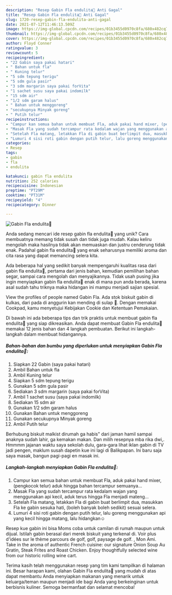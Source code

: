 ```yaml
---
description: "Resep Gabin Fla endulita🤤 Anti Gagal"
title: "Resep Gabin Fla endulita🤤 Anti Gagal"
slug: 1720-resep-gabin-fla-endulita-anti-gagal
date: 2021-07-12T11:46:13.509Z
image: https://img-global.cpcdn.com/recipes/01b3455d0970c8fa/680x482cq70/gabin-fla-endulita-foto-resep-utama.jpg
thumbnail: https://img-global.cpcdn.com/recipes/01b3455d0970c8fa/680x482cq70/gabin-fla-endulita-foto-resep-utama.jpg
cover: https://img-global.cpcdn.com/recipes/01b3455d0970c8fa/680x482cq70/gabin-fla-endulita-foto-resep-utama.jpg
author: Floyd Conner
ratingvalue: 3
reviewcount: 5
recipeingredient:
- "22 Gabin saya pakai hatari"
- " Bahan untuk fla"
- " Kuning telur"
- "5 sdm tepung terigu"
- "5 sdm gula pasir"
- "3 sdm margarin saya pakai forVita"
- "1 sachet susu saya pakai indomilk"
- "15 sdm air"
- "1/2 sdm garam halus"
- " Bahan untuk menggoreng"
- "secukupnya Minyak goreng"
- " Putih telur"
recipeinstructions:
- "Campur kan semua bahan untuk membuat Fla, aduk pakai hand mixer, (pengkocok telur) aduk hingga bahan tercampur semuanya..."
- "Masak Fla yang sudah tercampur rata kedalam wajan yang menggunakan api kecil, aduk terus hingga Fla menjadi mateng..."
- "Setelah Fla matang, letakkan Fla di gabin buat berlimpit dua, masukkan Fla ke gabin sesuka hati, (boleh banyak boleh sedikit) sesuai selera."
- "Lumuri 4 sisi roti gabin dengan putih telur, lalu goreng menggunakan api yang kecil hingga matang, lalu hidangkan☺️"
categories:
- Resep
tags:
- gabin
- fla
- endulita

katakunci: gabin fla endulita 
nutrition: 252 calories
recipecuisine: Indonesian
preptime: "PT29M"
cooktime: "PT31M"
recipeyield: "4"
recipecategory: Dinner

---
```



![Gabin Fla endulita🤤](https://img-global.cpcdn.com/recipes/01b3455d0970c8fa/680x482cq70/gabin-fla-endulita-foto-resep-utama.jpg)

Anda sedang mencari ide resep gabin fla endulita🤤 yang unik? Cara membuatnya memang tidak susah dan tidak juga mudah. Kalau keliru mengolah maka hasilnya tidak akan memuaskan dan justru cenderung tidak enak. Padahal gabin fla endulita🤤 yang enak seharusnya memiliki aroma dan cita rasa yang dapat memancing selera kita.

Ada beberapa hal yang sedikit banyak mempengaruhi kualitas rasa dari gabin fla endulita🤤, pertama dari jenis bahan, kemudian pemilihan bahan segar, sampai cara mengolah dan menyajikannya. Tidak usah pusing jika ingin menyiapkan gabin fla endulita🤤 enak di mana pun anda berada, karena asal sudah tahu triknya maka hidangan ini mampu menjadi sajian spesial.

View the profiles of people named Gabin Fla. Ada stok biskuit gabin di kulkas, dari pada di anggurin kan mending di sulap 🤭. Dengan memakai Cookpad, kamu menyetujui Kebijakan Cookie dan Ketentuan Pemakaian.


Di bawah ini ada beberapa tips dan trik praktis untuk membuat gabin fla endulita🤤 yang siap dikreasikan. Anda dapat membuat Gabin Fla endulita🤤 memakai 12 jenis bahan dan 4 langkah pembuatan. Berikut ini langkah-langkah dalam membuat hidangannya.

<!--inarticleads1-->

##### Bahan-bahan dan bumbu yang diperlukan untuk menyiapkan Gabin Fla endulita🤤:

1. Siapkan 22 Gabin (saya pakai hatari)
1. Ambil  Bahan untuk fla
1. Ambil  Kuning telur
1. Siapkan 5 sdm tepung terigu
1. Gunakan 5 sdm gula pasir
1. Sediakan 3 sdm margarin (saya pakai forVita)
1. Ambil 1 sachet susu (saya pakai indomilk)
1. Sediakan 15 sdm air
1. Gunakan 1/2 sdm garam halus
1. Gunakan  Bahan untuk menggoreng
1. Gunakan secukupnya Minyak goreng
1. Ambil  Putih telur


Berhubung biskuit malkist dirumah ga habis&#34; dari jaman hamil sampai anaknya sudah lahir, ga kemakan makan. Dan milih resepnya mba rika dwi,. Hmmmm jajanan waktu saya sekolah dulu, gara-gara lihat iklan gabin di TV jadi pengen, maklum susah dapetin kue ini lagi di Balikpapan. Ini baru saja saya masak, bangun pagi-pagi en masak ini. 

<!--inarticleads2-->

##### Langkah-langkah menyiapkan Gabin Fla endulita🤤:

1. Campur kan semua bahan untuk membuat Fla, aduk pakai hand mixer, (pengkocok telur) aduk hingga bahan tercampur semuanya...
1. Masak Fla yang sudah tercampur rata kedalam wajan yang menggunakan api kecil, aduk terus hingga Fla menjadi mateng...
1. Setelah Fla matang, letakkan Fla di gabin buat berlimpit dua, masukkan Fla ke gabin sesuka hati, (boleh banyak boleh sedikit) sesuai selera.
1. Lumuri 4 sisi roti gabin dengan putih telur, lalu goreng menggunakan api yang kecil hingga matang, lalu hidangkan☺️


Resep kue gabin ini bisa Moms coba untuk camilan di rumah maupun untuk dijual. Istilah gabin berasal dari merek biskuit yang terkenal di. Voir plus d&#39;idées sur le thème parcours de golf, golf, paysage de golf. , Mon Ami. Take in the aroma of authentic French cuisine: our signature Onion Soup Au Gratin, Steak Frites and Roast Chicken. Enjoy thoughtfully selected wine from our historic rolling wine cart. 

Terima kasih telah menggunakan resep yang tim kami tampilkan di halaman ini. Besar harapan kami, olahan Gabin Fla endulita🤤 yang mudah di atas dapat membantu Anda menyiapkan makanan yang menarik untuk keluarga/teman maupun menjadi ide bagi Anda yang berkeinginan untuk berbisnis kuliner. Semoga bermanfaat dan selamat mencoba!
